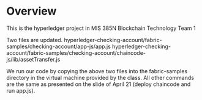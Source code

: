 
# Overview

This is the hyperledger project in MIS 385N Blockchain Technology Team 1

Two files are updated.
hyperledger-checking-account/fabric-samples/checking-account/app-js/app.js
hyperledger-checking-account/fabric-samples/checking-account/chaincode-js/lib/assetTransfer.js

We run our code by copying the above two files into the fabric-samples directory in the virtual machine provided by the class. All other commands are the same as presented on the slide of April 21 (deploy chaincode and run app.js).
